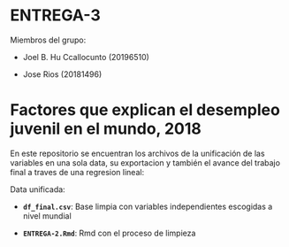 ENTREGA-3
============================================================

Miembros del grupo:

 + Joel B. Hu Ccallocunto (20196510)
 
 + Jose Rios (20181496)

# Factores que explican el desempleo juvenil en el mundo, 2018

En este repositorio se encuentran los archivos de la unificación de las variables en una sola data, su exportacion y también el avance del trabajo final a traves de una regresion lineal:

Data unificada:

-   **`df_final.csv`**: Base limpia con variables independientes escogidas a nivel mundial

-   **`ENTREGA-2.Rmd`**: Rmd con el proceso de limpieza